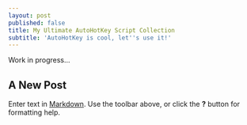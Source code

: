 ```yaml
---
layout: post
published: false
title: My Ultimate AutoHotKey Script Collection
subtitle: 'AutoHotKey is cool, let''s use it!'
---
```

Work in progress...

## A New Post

Enter text in [Markdown](http://daringfireball.net/projects/markdown/). Use the toolbar above, or click the **?** button for formatting help.

